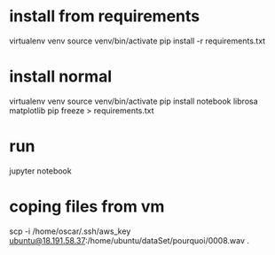 # install from requirements
virtualenv venv
source venv/bin/activate
pip install -r requirements.txt

# install normal
virtualenv venv
source venv/bin/activate
pip install notebook librosa matplotlib
pip freeze > requirements.txt

# run
jupyter notebook


# coping files from vm
scp -i /home/oscar/.ssh/aws_key ubuntu@18.191.58.37:/home/ubuntu/dataSet/pourquoi/0008.wav .

